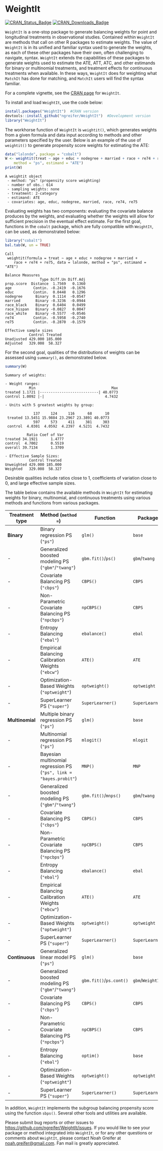 
<!-- README.md is generated from README.Rmd. Please edit that file -->

# WeightIt

[![CRAN\_Status\_Badge](http://r-pkg.org/badges/version-last-release/WeightIt?color=0047ab)](https://cran.r-project.org/package=WeightIt)
[![CRAN\_Downloads\_Badge](http://cranlogs.r-pkg.org/badges/WeightIt?color=0047ab)](https://cran.r-project.org/package=WeightIt)

`WeightIt` is a one-stop package to generate balancing weights for point
and longitudinal treatments in observational studies. Contained within
`WeightIt` are methods that call on other R packages to estimate
weights. The value of `WeightIt` is in its unified and familiar syntax
used to generate the weights, as each of these other packages have their
own, often challenging to navigate, syntax. `WeightIt` extends the
capabilities of these packages to generate weights used to estimate the
ATE, ATT, ATC, and other estimands for binary or multinomial treatments,
and treatment effects for continuous treatments when available. In these
ways, `WeightIt` does for weighting what `MatchIt` has done for
matching, and `MatchIt` users will find the syntax familiar.

For a complete vignette, see the [CRAN
page](https://CRAN.R-project.org/package=WeightIt) for `WeightIt`.

To install and load `WeightIt`, use the code below:

``` r
install.packages("WeightIt")  #CRAN version
devtools::install_github("ngreifer/WeightIt")  #Development version
library("WeightIt")
```

The workhorse function of `WeightIt` is `weightit()`, which generates
weights from a given formula and data input according to methods and
other parameters specified by the user. Below is an example of the use
of `weightit()` to generate propensity score weights for estimating the
ATE:

``` r
data("lalonde", package = "cobalt")
W <- weightit(treat ~ age + educ + nodegree + married + race + re74 + re75, data = lalonde, 
    method = "ps", estimand = "ATE")
print(W)
```

    A weightit object
     - method: "ps" (propensity score weighting)
     - number of obs.: 614
     - sampling weights: none
     - treatment: 2-category
     - estimand: ATE
     - covariates: age, educ, nodegree, married, race, re74, re75

Evaluating weights has two components: evaluating the covariate balance
produces by the weights, and evaluating whether the weights will allow
for sufficient precision in the eventual effect estimate. For the first
goal, functions in the `cobalt` package, which are fully compatible with
`WeightIt`, can be used, as demonstrated below:

``` r
library("cobalt")
bal.tab(W, un = TRUE)
```

    Call
     weightit(formula = treat ~ age + educ + nodegree + married + 
        race + re74 + re75, data = lalonde, method = "ps", estimand = "ATE")
    
    Balance Measures
                    Type Diff.Un Diff.Adj
    prop.score  Distance  1.7569   0.1360
    age          Contin. -0.2419  -0.1676
    educ         Contin.  0.0448   0.1296
    nodegree      Binary  0.1114  -0.0547
    married       Binary -0.3236  -0.0944
    race_black    Binary  0.6404   0.0499
    race_hispan   Binary -0.0827   0.0047
    race_white    Binary -0.5577  -0.0546
    re74         Contin. -0.5958  -0.2740
    re75         Contin. -0.2870  -0.1579
    
    Effective sample sizes
               Control Treated
    Unadjusted 429.000 185.000
    Adjusted   329.008  58.327

For the second goal, qualities of the distributions of weights can be
assessed using `summary()`, as demonstrated below.

``` r
summary(W)
```

    Summary of weights:
    
    - Weight ranges:
               Min                                   Max
    treated 1.1721 |---------------------------| 40.0773
    control 1.0092 |-|                            4.7432
    
    - Units with 5 greatest weights by group:
                                                    
                 137     124     116      68      10
     treated 13.5451 15.9884 23.2967 23.3891 40.0773
                 597     573     411     381     303
     control  4.0301  4.0592  4.2397  4.5231  4.7432
    
              Ratio Coef of Var
    treated 34.1921      1.4777
    control  4.7002      0.5519
    overall 39.7134      1.3709
    
    - Effective Sample Sizes:
               Control Treated
    Unweighted 429.000 185.000
    Weighted   329.008  58.327

Desirable qualities include ratios close to 1, coefficients of variation
close to 0, and large effective sample sizes.

The table below contains the available methods in `WeightIt` for
estimating weights for binary, multinomial, and continuous treatments
using various methods and functions from various
packages.

| Treatment type  | Method (`method =`)                                                | Function                | Package          |
| --------------- | ------------------------------------------------------------------ | ----------------------- | ---------------- |
| **Binary**      | Binary regression PS (`"ps"`)                                      | `glm()`                 | `base`           |
| \-              | Generalized boosted modeling PS (`"gbm"`/`"twang"`)                | `gbm.fit()`/`ps()`      | `gbm`/`twang`    |
| \-              | Covariate Balancing PS (`"cbps"`)                                  | `CBPS()`                | `CBPS`           |
| \-              | Non-Parametric Covariate Balancing PS (`"npcbps"`)                 | `npCBPS()`              | `CBPS`           |
| \-              | Entropy Balancing (`"ebal"`)                                       | `ebalance()`            | `ebal`           |
| \-              | Empirical Balancing Calibration Weights (`"ebcw"`)                 | `ATE()`                 | `ATE`            |
| \-              | Optimization-Based Weights (`"optweight"`)                         | `optweight()`           | `optweight`      |
| \-              | SuperLearner PS (`"super"`)                                        | `SuperLearner()`        | `SuperLearner`   |
| **Multinomial** | Multiple binary regression PS (`"ps"`)                             | `glm()`                 | `base`           |
| \-              | Multinomial regression PS (`"ps"`)                                 | `mlogit()`              | `mlogit`         |
| \-              | Bayesian multinomial regression PS (`"ps", link = "bayes.probit"`) | `MNP()`                 | `MNP`            |
| \-              | Generalized boosted modeling PS (`"gbm"`/`"twang"`)                | `gbm.fit()`/`mnps()`    | `gbm`/`twang`    |
| \-              | Covariate Balancing PS (`"cbps"`)                                  | `CBPS()`                | `CBPS`           |
| \-              | Non-Parametric Covariate Balancing PS (`"npcbps"`)                 | `npCBPS()`              | `CBPS`           |
| \-              | Entropy Balancing (`"ebal"`)                                       | `ebalance()`            | `ebal`           |
| \-              | Empirical Balancing Calibration Weights (`"ebcw"`)                 | `ATE()`                 | `ATE`            |
| \-              | Optimization-Based Weights (`"optweight"`)                         | `optweight()`           | `optweight`      |
| \-              | SuperLearner PS (`"super"`)                                        | `SuperLearner()`        | `SuperLearner`   |
| **Continuous**  | Generalized linear model PS (`"ps"`)                               | `glm()`                 | `base`           |
| \-              | Generalized boosted modeling PS (`"gbm"`/`"twang"`)                | `gbm.fit()`/`ps.cont()` | `gbm`/`WeightIt` |
| \-              | Covariate Balancing PS (`"cbps"`)                                  | `CBPS()`                | `CBPS`           |
| \-              | Non-Parametric Covariate Balancing PS (`"npcbps"`)                 | `npCBPS()`              | `CBPS`           |
| \-              | Entropy Balancing (`"ebal"`)                                       | `optim()`               | `base`           |
| \-              | Optimization-Based Weights (`"optweight"`)                         | `optweight()`           | `optweight`      |
| \-              | SuperLearner PS (`"super"`)                                        | `SuperLearner()`        | `SuperLearner`   |

In addition, `WeightIt` implements the subgroup balancing propensity
score using the function `sbps()`. Several other tools and utilities are
available.

Please submit bug reports or other issues to
<https://github.com/ngreifer/WeightIt/issues>. If you would like to see
your package or method integrated into `WeightIt`, or for any other
questions or comments about `WeightIt`, please contact Noah Greifer at
<noah.greifer@gmail.com>. Fan mail is greatly appreciated.
